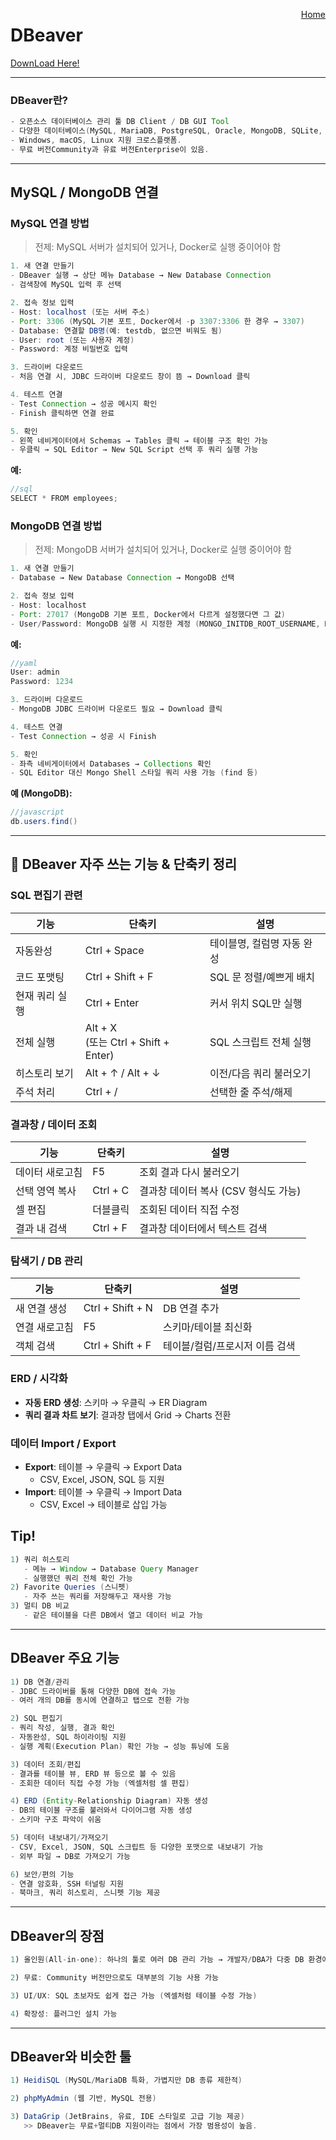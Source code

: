 <a href="../ReadMe.md" style="float:right;">Home</a>


# DBeaver

[DownLoad Here!](Download.md)

---

### DBeaver란?
```java
- 오픈소스 데이터베이스 관리 툴 DB Client / DB GUI Tool
- 다양한 데이터베이스(MySQL, MariaDB, PostgreSQL, Oracle, MongoDB, SQLite, SQL Server 등)에 한 번에 접속하고 관리할 수 있는 통합 도구.
- Windows, macOS, Linux 지원 크로스플랫폼.
- 무료 버전Community과 유료 버전Enterprise이 있음.
```

---


## MySQL / MongoDB 연결

### MySQL 연결 방법

>전제: MySQL 서버가 설치되어 있거나, Docker로 실행 중이어야 함
```java
1. 새 연결 만들기
- DBeaver 실행 → 상단 메뉴 Database → New Database Connection
- 검색창에 MySQL 입력 후 선택

2. 접속 정보 입력
- Host: localhost (또는 서버 주소)
- Port: 3306 (MySQL 기본 포트, Docker에서 -p 3307:3306 한 경우 → 3307)
- Database: 연결할 DB명(예: testdb, 없으면 비워도 됨)
- User: root (또는 사용자 계정)
- Password: 계정 비밀번호 입력

3. 드라이버 다운로드
- 처음 연결 시, JDBC 드라이버 다운로드 창이 뜸 → Download 클릭

4. 테스트 연결
- Test Connection → 성공 메시지 확인
- Finish 클릭하면 연결 완료

5. 확인
- 왼쪽 네비게이터에서 Schemas → Tables 클릭 → 테이블 구조 확인 가능
- 우클릭 → SQL Editor → New SQL Script 선택 후 쿼리 실행 가능
```
**예:**
```java
//sql
SELECT * FROM employees;
```

### MongoDB 연결 방법
>전제: MongoDB 서버가 설치되어 있거나, Docker로 실행 중이어야 함
```java
1. 새 연결 만들기
- Database → New Database Connection → MongoDB 선택

2. 접속 정보 입력
- Host: localhost
- Port: 27017 (MongoDB 기본 포트, Docker에서 다르게 설정했다면 그 값)
- User/Password: MongoDB 실행 시 지정한 계정 (MONGO_INITDB_ROOT_USERNAME, MONGO_INITDB_ROOT_PASSWORD)
```
**예:**
```java
//yaml
User: admin
Password: 1234
```
```java
3. 드라이버 다운로드
- MongoDB JDBC 드라이버 다운로드 필요 → Download 클릭

4. 테스트 연결
- Test Connection → 성공 시 Finish

5. 확인
- 좌측 네비게이터에서 Databases → Collections 확인
- SQL Editor 대신 Mongo Shell 스타일 쿼리 사용 가능 (find 등)
```
**예 (MongoDB):**
```java
//javascript
db.users.find()
```

---

## 📘 DBeaver 자주 쓰는 기능 & 단축키 정리

### SQL 편집기 관련
| 기능 | 단축키 | 설명 |
|------|--------|------|
| 자동완성 | Ctrl + Space | 테이블명, 컬럼명 자동 완성 |
| 코드 포맷팅 | Ctrl + Shift + F | SQL 문 정렬/예쁘게 배치 |
| 현재 쿼리 실행 | Ctrl + Enter | 커서 위치 SQL만 실행 |
| 전체 실행 | Alt + X <br>(또는 Ctrl + Shift + Enter) | SQL 스크립트 전체 실행 |
| 히스토리 보기 | Alt + ↑ / Alt + ↓ | 이전/다음 쿼리 불러오기 |
| 주석 처리 | Ctrl + / | 선택한 줄 주석/해제 |

### 결과창 / 데이터 조회
| 기능 | 단축키 | 설명 |
|------|--------|------|
| 데이터 새로고침 | F5 | 조회 결과 다시 불러오기 |
| 선택 영역 복사 | Ctrl + C | 결과창 데이터 복사 (CSV 형식도 가능) |
| 셀 편집 | 더블클릭 | 조회된 데이터 직접 수정 |
| 결과 내 검색 | Ctrl + F | 결과창 데이터에서 텍스트 검색 |

### 탐색기 / DB 관리
| 기능 | 단축키 | 설명 |
|------|--------|------|
| 새 연결 생성 | Ctrl + Shift + N | DB 연결 추가 |
| 연결 새로고침 | F5 | 스키마/테이블 최신화 |
| 객체 검색 | Ctrl + Shift + F | 테이블/컬럼/프로시저 이름 검색 |

### ERD / 시각화
- **자동 ERD 생성**: 스키마 → 우클릭 → ER Diagram  
- **쿼리 결과 차트 보기**: 결과창 탭에서 Grid → Charts 전환  

### 데이터 Import / Export
- **Export**: 테이블 → 우클릭 → Export Data  
  - CSV, Excel, JSON, SQL 등 지원  
- **Import**: 테이블 → 우클릭 → Import Data  
  - CSV, Excel → 테이블로 삽입 가능  

## Tip!
```java
1) 쿼리 히스토리 
   - 메뉴 → Window → Database Query Manager  
   - 실행했던 쿼리 전체 확인 가능  
2) Favorite Queries (스니펫)  
   - 자주 쓰는 쿼리를 저장해두고 재사용 가능  
3) 멀티 DB 비교 
   - 같은 테이블을 다른 DB에서 열고 데이터 비교 가능  
```

---

## DBeaver 주요 기능
```java
1) DB 연결/관리
- JDBC 드라이버를 통해 다양한 DB에 접속 가능
- 여러 개의 DB를 동시에 연결하고 탭으로 전환 가능  

2) SQL 편집기
- 쿼리 작성, 실행, 결과 확인
- 자동완성, SQL 하이라이팅 지원
- 실행 계획(Execution Plan) 확인 가능 → 성능 튜닝에 도움

3) 데이터 조회/편집
- 결과를 테이블 뷰, ERD 뷰 등으로 볼 수 있음
- 조회한 데이터 직접 수정 가능 (엑셀처럼 셀 편집)

4) ERD (Entity-Relationship Diagram) 자동 생성
- DB의 테이블 구조를 불러와서 다이어그램 자동 생성
- 스키마 구조 파악이 쉬움

5) 데이터 내보내기/가져오기
- CSV, Excel, JSON, SQL 스크립트 등 다양한 포맷으로 내보내기 가능
- 외부 파일 → DB로 가져오기 가능

6) 보안/편의 기능
- 연결 암호화, SSH 터널링 지원
- 북마크, 쿼리 히스토리, 스니펫 기능 제공
```

---

## DBeaver의 장점
```java
1) 올인원(All-in-one): 하나의 툴로 여러 DB 관리 가능 → 개발자/DBA가 다중 DB 환경에서 편리하게 사용

2) 무료: Community 버전만으로도 대부분의 기능 사용 가능

3) UI/UX: SQL 초보자도 쉽게 접근 가능 (엑셀처럼 테이블 수정 가능)

4) 확장성: 플러그인 설치 가능
```

---

## DBeaver와 비슷한 툴
```java
1) HeidiSQL (MySQL/MariaDB 특화, 가볍지만 DB 종류 제한적)

2) phpMyAdmin (웹 기반, MySQL 전용)

3) DataGrip (JetBrains, 유료, IDE 스타일로 고급 기능 제공)
   >> DBeaver는 무료+멀티DB 지원이라는 점에서 가장 범용성이 높음.
```

